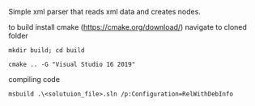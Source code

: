 Simple xml parser that reads xml data and creates nodes.

to build
install cmake (https://cmake.org/download/)
navigate to cloned folder

```mkdir build; cd build```

```cmake .. -G "Visual Studio 16 2019"```

compiling code

```msbuild .\<solutuion_file>.sln /p:Configuration=RelWithDebInfo```